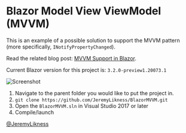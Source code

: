 # Blazor Model View ViewModel (MVVM)

This is an example of a possible solution to support the MVVM pattern (more specifically, `INotifyPropertyChanged`).

Read the related blog post: [MVVM Support in Blazor](https://blog.jeremylikness.com/blog/2019-01-04_mvvm-support-in-blazor/).

Current Blazor version for this project is: `3.2.0-preview1.20073.1`

![Screenshot](./splash.png)

1. Navigate to the parent folder you would like to put the project in.
2. `git clone https://github.com/JeremyLikness/BlazorMVVM.git`
3. Open the `BlazorMVVM.sln` in Visual Studio 2017 or later
4. Compile/launch

[@JeremyLikness](https://twitter.com/JeremyLikness)